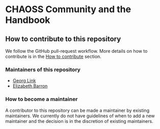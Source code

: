 # CHAOSS Community and the Handbook


## How to contribute to this repository

We follow the GitHub pull-request workflow. More details on how to contribute is in the [How to contribute](how-to-contribute/) section.

### Maintainers of this repository

* [Georg Link](https://github.com/GeorgLink)
* [Elizabeth Barron](https://github.com/ElizabethN)

### How to become a maintainer

A contributor to this repository can be made a maintainer by existing maintainers. 
We currently do not have guidelines of when to add a new maintainer and the decision is in the discretion of existing maintainers.

